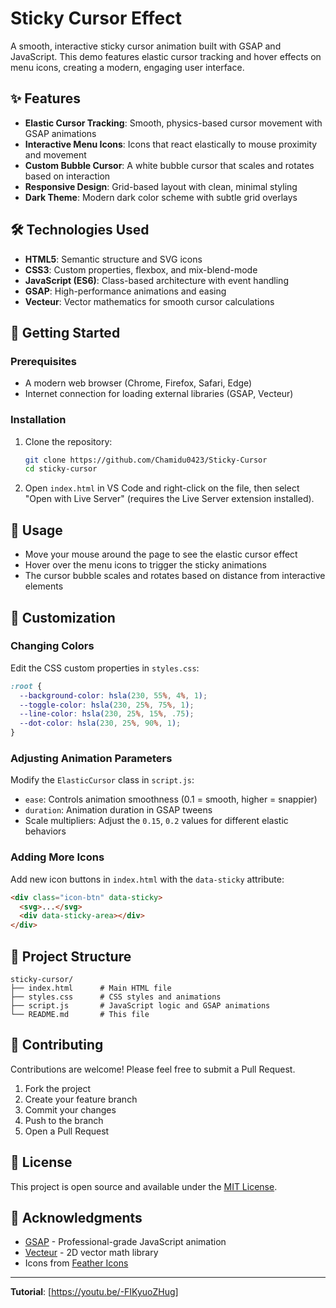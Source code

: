# Sticky Cursor Effect

A smooth, interactive sticky cursor animation built with GSAP and JavaScript. This demo features elastic cursor tracking and hover effects on menu icons, creating a modern, engaging user interface.

## ✨ Features

- **Elastic Cursor Tracking**: Smooth, physics-based cursor movement with GSAP animations
- **Interactive Menu Icons**: Icons that react elastically to mouse proximity and movement
- **Custom Bubble Cursor**: A white bubble cursor that scales and rotates based on interaction
- **Responsive Design**: Grid-based layout with clean, minimal styling
- **Dark Theme**: Modern dark color scheme with subtle grid overlays

## 🛠️ Technologies Used

- **HTML5**: Semantic structure and SVG icons
- **CSS3**: Custom properties, flexbox, and mix-blend-mode
- **JavaScript (ES6)**: Class-based architecture with event handling
- **GSAP**: High-performance animations and easing
- **Vecteur**: Vector mathematics for smooth cursor calculations

## 🚀 Getting Started

### Prerequisites

- A modern web browser (Chrome, Firefox, Safari, Edge)
- Internet connection for loading external libraries (GSAP, Vecteur)

### Installation

1. Clone the repository:
   ```bash
   git clone https://github.com/Chamidu0423/Sticky-Cursor
   cd sticky-cursor
   ```

2. Open `index.html` in VS Code and right-click on the file, then select "Open with Live Server" (requires the Live Server extension installed).

## 📖 Usage

- Move your mouse around the page to see the elastic cursor effect
- Hover over the menu icons to trigger the sticky animations
- The cursor bubble scales and rotates based on distance from interactive elements

## 🎨 Customization

### Changing Colors
Edit the CSS custom properties in `styles.css`:
```css
:root {
  --background-color: hsla(230, 55%, 4%, 1);
  --toggle-color: hsla(230, 25%, 75%, 1);
  --line-color: hsla(230, 25%, 15%, .75);
  --dot-color: hsla(230, 25%, 90%, 1);
}
```

### Adjusting Animation Parameters
Modify the `ElasticCursor` class in `script.js`:
- `ease`: Controls animation smoothness (0.1 = smooth, higher = snappier)
- `duration`: Animation duration in GSAP tweens
- Scale multipliers: Adjust the `0.15`, `0.2` values for different elastic behaviors

### Adding More Icons
Add new icon buttons in `index.html` with the `data-sticky` attribute:
```html
<div class="icon-btn" data-sticky>
  <svg>...</svg>
  <div data-sticky-area></div>
</div>
```

## 📁 Project Structure

```
sticky-cursor/
├── index.html      # Main HTML file
├── styles.css      # CSS styles and animations
├── script.js       # JavaScript logic and GSAP animations
└── README.md       # This file
```

## 🤝 Contributing

Contributions are welcome! Please feel free to submit a Pull Request.

1. Fork the project
2. Create your feature branch
3. Commit your changes
4. Push to the branch
5. Open a Pull Request

## 📄 License

This project is open source and available under the [MIT License](LICENSE).

## 🙏 Acknowledgments

- [GSAP](https://greensock.com/gsap/) - Professional-grade JavaScript animation
- [Vecteur](https://github.com/davidfig/vecteur) - 2D vector math library
- Icons from [Feather Icons](https://feathericons.com/)

---

**Tutorial**: [https://youtu.be/-FIKyuoZHug]</content>
